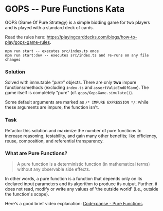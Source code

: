 # GOPS -- Pure Functions Kata

GOPS (Game Of Pure Strategy) is a simple bidding game for two players and is played with a standard deck of cards.

Read the rules here: https://playingcarddecks.com/blogs/how-to-play/gops-game-rules.

```
npm run start -- executes src/index.ts once
npm run start:dev -- executes src/index.ts and re-runs on any file changes
```

### Solution

Solved with immutable _"pure"_ objects. There are only **two** impure functions/methods (excluding `index.ts` and `assertValidEndOfGame`). The game itself is completely "pure" (cf. `gops/GopsGame.simulate()`).

Some default arguments are marked as `/* IMPURE EXPRESSION */`: while these arguments are impure, the function isn't. 

### Task
Refactor this solution and maximize the number of pure functions to increase reasoning, testability, and gain many other benefits; like efficiency, reuse, composition, and referential transparency.

### What are Pure Functions?
> A pure function is a deterministic function (in mathematical terms) without any observable side effects.

In other words, a pure function is a function that depends only on its declared input parameters and its algorithm to produce its output. Further, it does not read, modify or write any values of 'the outside world' (i.e., outside the function's scope).

Here's a good brief video explanation: [Codexpanse - Pure Functions](https://www.youtube.com/watch?v=dZ41D6LDSBg) 
